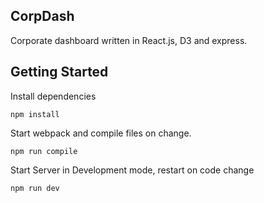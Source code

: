 ## CorpDash

Corporate dashboard written in React.js, D3 and express.

## Getting Started

Install dependencies
```
npm install
```
Start webpack and compile files on change.
```
npm run compile
```
Start Server in Development mode, restart on code change

```
npm run dev
```
